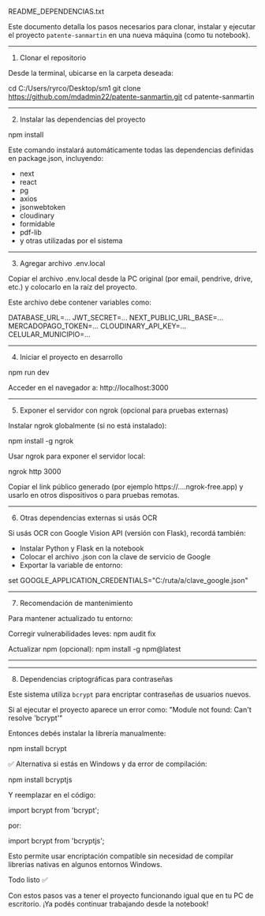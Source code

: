 README_DEPENDENCIAS.txt

Este documento detalla los pasos necesarios para clonar, instalar y ejecutar el proyecto `patente-sanmartin` en una nueva máquina (como tu notebook).

------------------------------------------------------
1. Clonar el repositorio

Desde la terminal, ubicarse en la carpeta deseada:

cd C:/Users/ryrco/Desktop/sm1
git clone https://github.com/mdadmin22/patente-sanmartin.git
cd patente-sanmartin

------------------------------------------------------
2. Instalar las dependencias del proyecto

npm install

Este comando instalará automáticamente todas las dependencias definidas en package.json, incluyendo:

- next
- react
- pg
- axios
- jsonwebtoken
- cloudinary
- formidable
- pdf-lib
- y otras utilizadas por el sistema

------------------------------------------------------
3. Agregar archivo .env.local

Copiar el archivo .env.local desde la PC original (por email, pendrive, drive, etc.) y colocarlo en la raíz del proyecto.

Este archivo debe contener variables como:

DATABASE_URL=...
JWT_SECRET=...
NEXT_PUBLIC_URL_BASE=...
MERCADOPAGO_TOKEN=...
CLOUDINARY_API_KEY=...
CELULAR_MUNICIPIO=...

------------------------------------------------------
4. Iniciar el proyecto en desarrollo

npm run dev

Acceder en el navegador a:
http://localhost:3000

------------------------------------------------------
5. Exponer el servidor con ngrok (opcional para pruebas externas)

Instalar ngrok globalmente (si no está instalado):

npm install -g ngrok

Usar ngrok para exponer el servidor local:

ngrok http 3000

Copiar el link público generado (por ejemplo https://....ngrok-free.app) y usarlo en otros dispositivos o para pruebas remotas.

------------------------------------------------------
6. Otras dependencias externas si usás OCR

Si usás OCR con Google Vision API (versión con Flask), recordá también:

- Instalar Python y Flask en la notebook
- Colocar el archivo .json con la clave de servicio de Google
- Exportar la variable de entorno:

set GOOGLE_APPLICATION_CREDENTIALS="C:/ruta/a/clave_google.json"

------------------------------------------------------
7. Recomendación de mantenimiento

Para mantener actualizado tu entorno:

Corregir vulnerabilidades leves:
npm audit fix

Actualizar npm (opcional):
npm install -g npm@latest

------------------------------------------------------

------------------------------------------------------
8. Dependencias criptográficas para contraseñas

Este sistema utiliza `bcrypt` para encriptar contraseñas de usuarios nuevos.

Si al ejecutar el proyecto aparece un error como:
"Module not found: Can't resolve 'bcrypt'"

Entonces debés instalar la librería manualmente:

npm install bcrypt

✅ Alternativa si estás en Windows y da error de compilación:

npm install bcryptjs

Y reemplazar en el código:

import bcrypt from 'bcrypt';

por:

import bcrypt from 'bcryptjs';

Esto permite usar encriptación compatible sin necesidad de compilar librerías nativas en algunos entornos Windows.




Todo listo ✅

Con estos pasos vas a tener el proyecto funcionando igual que en tu PC de escritorio.
¡Ya podés continuar trabajando desde la notebook!
